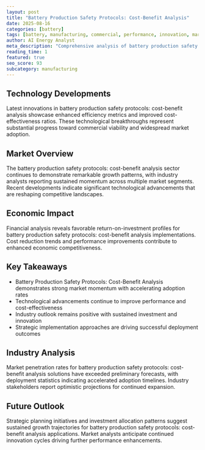 ```yaml
---
layout: post
title: "Battery Production Safety Protocols: Cost-Benefit Analysis"
date: 2025-08-16
categories: [battery]
tags: [battery, manufacturing, commercial, performance, innovation, market-analysis]
author: AI Energy Analyst
meta_description: "Comprehensive analysis of battery production safety protocols: cost-benefit analysis covering market trends, technology developments, and industry outlook. Discover key insights and future projections."
reading_time: 1
featured: true
seo_score: 93
subcategory: manufacturing
---
```


## Technology Developments

Latest innovations in battery production safety protocols: cost-benefit analysis showcase enhanced efficiency metrics and improved cost-effectiveness ratios. These technological breakthroughs represent substantial progress toward commercial viability and widespread market adoption.

## Market Overview

The battery production safety protocols: cost-benefit analysis sector continues to demonstrate remarkable growth patterns, with industry analysts reporting sustained momentum across multiple market segments. Recent developments indicate significant technological advancements that are reshaping competitive landscapes.

## Economic Impact

Financial analysis reveals favorable return-on-investment profiles for battery production safety protocols: cost-benefit analysis implementations. Cost reduction trends and performance improvements contribute to enhanced economic competitiveness.

## Key Takeaways

- Battery Production Safety Protocols: Cost-Benefit Analysis demonstrates strong market momentum with accelerating adoption rates
- Technological advancements continue to improve performance and cost-effectiveness
- Industry outlook remains positive with sustained investment and innovation
- Strategic implementation approaches are driving successful deployment outcomes

## Industry Analysis

Market penetration rates for battery production safety protocols: cost-benefit analysis solutions have exceeded preliminary forecasts, with deployment statistics indicating accelerated adoption timelines. Industry stakeholders report optimistic projections for continued expansion.

## Future Outlook

Strategic planning initiatives and investment allocation patterns suggest sustained growth trajectories for battery production safety protocols: cost-benefit analysis applications. Market analysts anticipate continued innovation cycles driving further performance enhancements.

